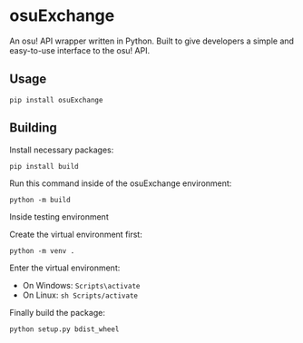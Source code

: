 # osuExchange

An osu! API wrapper written in Python. Built to give developers a simple and easy-to-use interface to the osu! API.

## Usage

```
pip install osuExchange
```

## Building

Install necessary packages:

```
pip install build
```

Run this command inside of the osuExchange environment:

```
python -m build
```

Inside testing environment

Create the virtual environment first:

```
python -m venv .
```

Enter the virtual environment:

- On Windows: `Scripts\activate`
- On Linux: `sh Scripts/activate`


Finally build the package:

```
python setup.py bdist_wheel
```